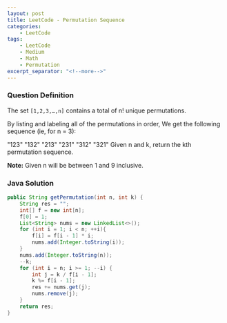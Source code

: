 ```yaml
---
layout: post
title: LeetCode - Permutation Sequence
categories:
    - LeetCode
tags:
    - LeetCode
    - Medium
    - Math
    - Permutation
excerpt_separator: "<!--more-->"
---
```


### Question Definition

The set `[1,2,3,…,n]` contains a total of n! unique permutations.

By listing and labeling all of the permutations in order,
We get the following sequence (ie, for n = 3):

"123"
"132"
"213"
"231"
"312"
"321"
Given n and k, return the kth permutation sequence.

**Note:** Given n will be between 1 and 9 inclusive.

### Java Solution
```java
public String getPermutation(int n, int k) {
    String res = "";
    int[] f = new int[n];
    f[0] = 1;
    List<String> nums = new LinkedList<>();
    for (int i = 1; i < n; ++i){
        f[i] = f[i - 1] * i;
        nums.add(Integer.toString(i));
    }
    nums.add(Integer.toString(n));
    --k;
    for (int i = n; i >= 1; --i) {
        int j = k / f[i - 1];
        k %= f[i - 1];
        res += nums.get(j);
        nums.remove(j);
    }
    return res;
}
```